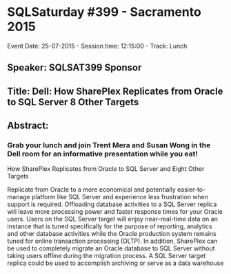 # SQLSaturday #399 - Sacramento 2015
Event Date: 25-07-2015 - Session time: 12:15:00 - Track: Lunch
## Speaker: SQLSAT399 Sponsor
## Title: Dell: How SharePlex Replicates from Oracle to SQL Server  8 Other Targets
## Abstract:
### Grab your lunch and join Trent Mera and Susan Wong in the Dell room for an informative presentation while you eat!

How SharePlex Replicates from Oracle to SQL Server and Eight Other Targets

Replicate from Oracle to a more economical and potentially easier-to-manage platform like SQL Server and experience less frustration when support is required. Offloading database activities to a SQL Server replica will leave more processing power and faster response times for your Oracle users. Users on the SQL Server target will enjoy near-real-time data on an instance that is tuned specifically for the purpose of reporting, analytics and other database activities while the Oracle production system remains tuned for online transaction processing (OLTP). In addition, SharePlex can be used to completely migrate an Oracle database to SQL Server without taking users offline during the migration process. A SQL Server target replica could be used to accomplish archiving or serve as a data warehouse
